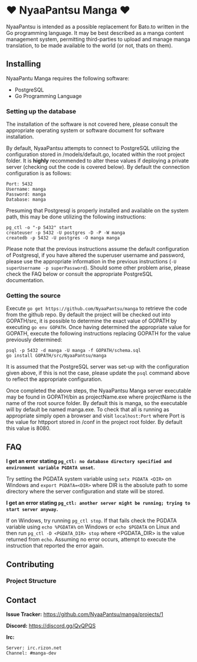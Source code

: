 # :heart: NyaaPantsu Manga :heart:
NyaaPantsu is intended as a possible replacement for Bato.to written in the Go programming language. It may be best described as a manga content management system, permitting third-parties to upload and manage manga translation, to be made available to the world (or not, thats on them).

## Installing
NyaaPantu Manga requires the following software:

  * PostgreSQL
  * Go Programming Language

### Setting up the database
The installation of the software is not covered here, please consult the appropriate operating system or software document for software installation.

By default, NyaaPantsu attempts to connect to PostgreSQL utilizing the configuration stored in /models/default.go, located within the root project folder. It is __highly__ recommended to alter these values if deploying a private server (checking out the code is covered below). By default the connection configuration is as follows:

    Port: 5432
    Username: manga
    Password: manga
    Database: manga

Presuming that Postgresql is properly installed and available on the system path, this may be done utilizing the following instructions:

    pg_ctl -o "-p 5432" start
    createuser -p 5432 -U postgres -D -P -W manga
    createdb -p 5432 -U postgres -O manga manga

Please note that the previous instructions assume the default configuration of Postgresql, if you have altered the superuser username and password, please use the appropriate information in the previous instructions (`-U superUsername -p superPassword`). Should some other problem arise, please check the FAQ below or consult the appropriate PostgreSQL documentation.

### Getting the source
 Execute `go get https://github.com/NyaaPantsu/manga` to retrieve the code from the github repo. By default the project will be checked out into GOPATH/src, it is possible to determine the exact value of GOPATH by executing `go env GOPATH`. Once having determined the appropriate value for GOPATH, execute the following instructions replacing GOPATH for the value previously determined:

    psql -p 5432 -d manga -U manga -f GOPATH/schema.sql
    go install GOPATH/src/NyaaPantsu/manga

It is assumed that the PostgreSQL server was set-up with the configuration given above, if this is not the case, please update the `psql` command above to reflect the appropriate configuration.

Once completed the above steps, the NyaaPantsu Manga server executable may be found in GOPATH/bin as projectName.exe where projectName is the name of the root source folder. By default this is manga, so the executable will by default be named manga.exe. To check that all is running as appropriate simply open a browser and visit `localhost:Port` where Port is the value for httpport stored in /conf in the project root folder. By default this value is 8080.

## FAQ

__I get an error stating `pg_ctl: no database directory specified and environment variable PGDATA unset`.__

  Try setting the PGDATA system variable using `setx PGDATA <DIR>` on Windows and `export PGDATA=<DIR>` where DIR is the absolute path to some directory where the server configuration and state will be stored.

__I get an error stating `pg_ctl: another server might be running; trying to start server anyway`.__

  If on Windows, try running `pg_ctl stop`. If that fails check the PGDATA variable using `echo %PGDATA%` on Windows or `echo $PGDATA` on Linux and then run `pg_ctl -D <PGDATA_DIR> stop` where <PGDATA_DIR> is the value returned from `echo`. Assuming no error occurs, attempt to execute the instruction that reported the error again.

## Contributing

### Project Structure

## Contact

__Issue Tracker:__ https://github.com/NyaaPantsu/manga/projects/1

__Discord:__ https://discord.gg/QvQPQS

__Irc:__

    Server: irc.rizon.net
    Channel: #manga-dev